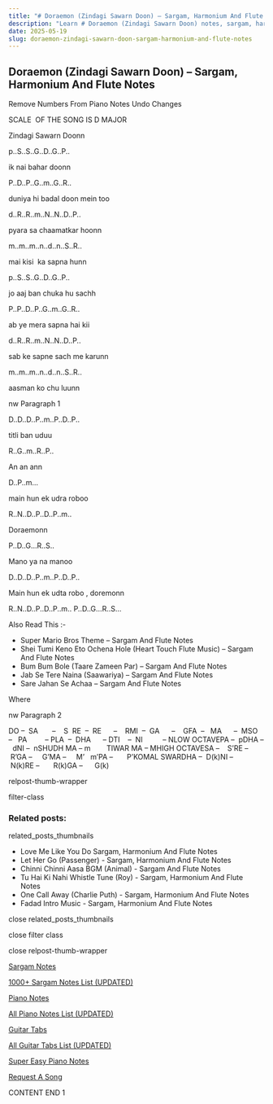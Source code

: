 ```yaml
---
title: "# Doraemon (Zindagi Sawarn Doon) – Sargam, Harmonium And Flute Notes"
description: "Learn # Doraemon (Zindagi Sawarn Doon) notes, sargam, harmonium notations and flute notes. Easy step-by-step tutorial for beginners."
date: 2025-05-19
slug: doraemon-zindagi-sawarn-doon-sargam-harmonium-and-flute-notes
---
```


## Doraemon (Zindagi Sawarn Doon) – Sargam, Harmonium And Flute Notes

Remove Numbers From Piano Notes
Undo Changes

SCALE  OF THE SONG IS D MAJOR

Zindagi Sawarn Doonn

p..S..S..G..D..G..P..

ik nai bahar doonn

P..D..P..G..m..G..R..

duniya hi badal doon mein too

d..R..R..m..N..N..D..P..

pyara sa chaamatkar hoonn

m..m..m..n..d..n..S..R..

mai kisi  ka sapna hunn

p..S..S..G..D..G..P..

jo aaj ban chuka hu sachh

P..P..D..P..G..m..G..R..

ab ye mera sapna hai kii

d..R..R..m..N..N..D..P..

sab ke sapne sach me karunn

m..m..m..n..d..n..S..R..

aasman ko chu luunn

nw Paragraph 1

D..D..D..P..m..P..D..P..

titli ban uduu

R..G..m..R..P..

An an ann

D..P..m…

main hun ek udra roboo

R..N..D..P..D..P..m..

Doraemonn

P..D..G…R..S..

Mano ya na manoo

D..D..D..P..m..P..D..P..

Main hun ek udta robo , doremonn

R..N..D..P..D..P..m.. P..D..G…R..S…



Also Read This :-



* Super Mario Bros Theme – Sargam And Flute Notes
* Shei Tumi Keno Eto Ochena Hole (Heart Touch Flute Music) – Sargam And Flute Notes
* Bum Bum Bole (Taare Zameen Par) – Sargam And Flute Notes
* Jab Se Tere Naina (Saawariya) – Sargam And Flute Notes
* Sare Jahan Se Achaa – Sargam And Flute Notes

Where

nw Paragraph 2



DO –  SA       –    S  RE  –  RE      –    RMI  –  GA      –    GFA  –   MA      –  MSO  –   PA         – PLA  –  DHA      – DTI    –  NI          – NLOW OCTAVEPA –  pDHA –  dNI –  nSHUDH MA – m        TIWAR MA – MHIGH OCTAVESA –    S’RE –     R’GA –     G’MA –     M’   m’PA –       P’KOMAL SWARDHA –  D(k)NI –       N(k)RE –       R(k)GA –      G(k)



relpost-thumb-wrapper

filter-class

### Related posts:

related_posts_thumbnails

* Love Me Like You Do Sargam, Harmonium And Flute Notes
* Let Her Go (Passenger) - Sargam, Harmonium And Flute Notes
* Chinni Chinni Aasa BGM (Animal) - Sargam And Flute Notes
* Tu Hai Ki Nahi Whistle Tune (Roy) - Sargam, Harmonium And Flute Notes
* One Call Away (Charlie Puth) - Sargam, Harmonium And Flute Notes
* Fadad Intro Music - Sargam, Harmonium And Flute Notes

close related_posts_thumbnails

close filter class

close relpost-thumb-wrapper

[Sargam Notes](/sargam-notes.html)

[1000+ Sargam Notes List (UPDATED)](/all-songs-list-sargam-notes.html)

[Piano Notes](/piano-notes.html)

[All Piano Notes List (UPDATED)](/all-songs-list-piano-notes.html)

[Guitar Tabs](/guitar-tabs.html)

[All Guitar Tabs List (UPDATED)](/all-songs-list-guitar-tabs.html)

[Super Easy Piano Notes](https://studywall.in/)

[Request A Song](/request-a-song.html)

CONTENT END 1

